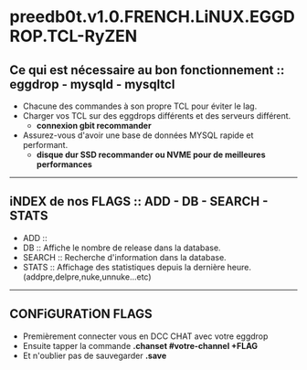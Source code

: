 # preedb0t.v1.0.FRENCH.LiNUX.EGGDROP.TCL-RyZEN

Ce qui est nécessaire au bon fonctionnement :: eggdrop - mysqld - mysqltcl
-------------------------------------------------------------------------------------------------------
- Chacune des commandes à son propre TCL pour éviter le lag.
- Charger vos TCL sur des eggdrops différents et des serveurs différent.
  - **connexion gbit recommander**
- Assurez-vous d'avoir une base de données MYSQL rapide et performant.
  - **disque dur SSD recommander ou NVME pour de meilleures performances**
-------------------------------------------------------------------------------------------------------
iNDEX de nos FLAGS :: **ADD - DB - SEARCH - STATS**
-------------------------------------------------------------------------------------------------------
- ADD :: 
- DB :: Affiche le nombre de release dans la database.
- SEARCH :: Recherche d'information dans la database.
- STATS :: Affichage des statistiques depuis la dernière heure. (addpre,delpre,nuke,unnuke...etc)
-------------------------------------------------------------------------------------------------------
CONFiGURATiON FLAGS
-------------------------------------------------------------------------------------------------------
- Premièrement connecter vous en DCC CHAT avec votre eggdrop
- Ensuite tapper la commande **.chanset #votre-channel +FLAG**
- Et n'oublier pas de sauvegarder **.save**
